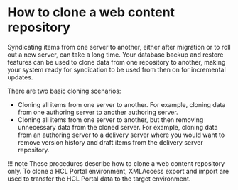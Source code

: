 # How to clone a web content repository

Syndicating items from one server to another, either after migration or to roll out a new server, can take a long time. Your database backup and restore features can be used to clone data from one repository to another, making your system ready for syndication to be used from then on for incremental updates.

There are two basic cloning scenarios:

-   Cloning all items from one server to another. For example, cloning data from one authoring server to another authoring server.
-   Cloning all items from one server to another, but then removing unnecessary data from the cloned server. For example, cloning data from an authoring server to a delivery server where you would want to remove version history and draft items from the delivery server repository.

!!! note 
    These procedures describe how to clone a web content repository only. To clone a HCL Portal environment, XMLAccess export and import are used to transfer the HCL Portal data to the target environment.

<!--
-   **[Cloning preparation](../wcm/wcm_cloning_prepare.md)**  
You must prepare your source and target systems before a web content repository is cloned.
-   **[Cloning data](../wcm/wcm_cloning_live.md)**  
These procedures describe how to clone web content data from one system to another. -->


